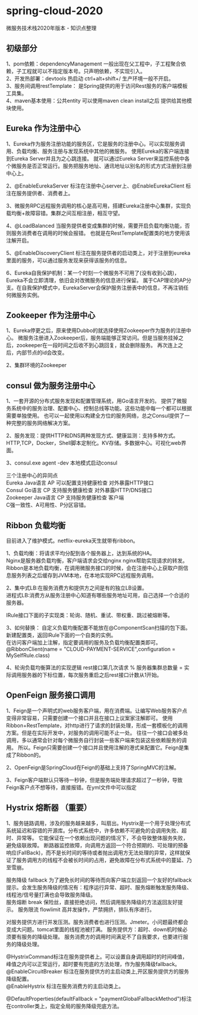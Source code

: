 # spring-cloud-2020
微服务技术栈2020年版本 - 知识点整理  

## 初级部分  
1、pom依赖：dependencyManagement 一般出现在父工程中，子工程聚合依赖，子工程就可以不指定版本号。只声明依赖，不实现引入。  
2、开发热部署：devtools 热启动 ctrl+alt+shift+/ 生产环境一般不开启。  
3、服务间调用restTemplate： 是Spring提供的用于访问Rest服务的客户端模板工具集。  
4、maven基本使用：公共entity 可以使用maven clean install之后 提供给其他模块使用。  

## Eureka 作为注册中心  
1、Eureka作为服务注册功能的服务区，它是服务的注册中心。可以实现服务调用、负载均衡、服务注册与发现系统中其他的微服务。
使用Eureka的客户端连接到Eureka Server并且为之心跳连接。
就可以通过Eureka Server来监控系统中各个微服务是否正常运行。服务把服务地址、通讯地址以别名的形式方式注册到注册中心上。  
   
2、@EnableEurekaServer 标注在注册中心server上、@EnableEurekaClient 标注在服务提供者、消费者上。   
  
3、微服务RPC远程服务调用的核心是高可用，搭建Eureka注册中心集群，实现负载均衡+故障容错。集群之间互相注册，相互守望。  
  
4、@LoadBalanced 当服务提供者变成集群的时候，需要开启负载均衡功能，否则服务消费者在调用的时候会报错。
也就是在RestTemplate配置类的地方使用该注解开启。  
  
5、@EnableDiscoveryClient 标注在服务提供者的启动类上，对于注册到eureka里面的服务，可以通过服务发现来获得该服务的信息。 
  
6、Eureka自我保护机制：某一个时刻一个微服务不可用了(没有收到心跳)，Eureka不会立即清理，依旧会对改微服务的信息进行保留。
属于CAP理论的AP分支。在自我保护模式中，EurekaServer会保护服务注册表中的信息，不再注销任何微服务实例。    

## Zookeeper 作为注册中心
1、Eureka停更之后，原来使用Dubbo的就选择使用Zookeeper作为服务的注册中心。
微服务注册进入Zookeeper后，服务端能够正常访问。但是当服务挂掉之后，zookeeper在一段时间之后收不到心跳回复，就会删除服务。
再次连上之后，内部节点的id会改变。

2、集群环境的Zookeeper

## consul 做为服务注册中心
1、一套开源的分布式服务发现和配置管理系统，用Go语言开发的。
提供了微服务系统中的服务治理、配置中心、控制总线等功能。这些功能中每一个都可以根据需要单独使用。
也可以一起使用以构建全方位的服务网络，总之Consul提供了一种完整的服务网络解决方案。
  
2、服务发现：提供HTTP和DNS两种发现方式、健康监测：支持多种方式。HTTP,TCP，Docker，Shell脚本定制化。KV存储。多数据中心。可视化web界面。
  
3、consul.exe agent -dev 本地模式启动consul

三个注册中心的异同点  
Eureka  Java语言  AP 可以配置支持健康检查 对外暴露HTTP接口  
Consul  Go语言    CP 支持服务健康检查     对外暴露HTTP/DNS接口  
Zookeeper Java语言 CP  支持服务健康检查  客户端         
C强一致性、A可用性、P分区容错。


## Ribbon 负载均衡
目前进入了维护模式。netflix-eureka天生就带有ribbon。  

1、负载均衡：将请求平均分配到各个服务器上，达到系统的HA。  
Nginx是服务器负载均衡，客户端请求会交给nginx nginx帮助实现请求的转发。  
Ribbon是本地负载均衡，在调用微服务接口的时候，会在注册中心上获取户厕信息服务列表之后缓存到JVM本地，在本地实现RPC远程服务调用。
  
2、集中式LB:在服务消费方和提供方之间是有的独立LB设置。  
进程式LB:消费方从服务注册中心知道有哪些服务地址可用，自己选择一个合适的服务器。
  
IRule接口下面的子实现类：轮询、随机、重试、带权重、跳过被熔断等。
  
3、如何替换：
自定义负载均衡配置不能放在@ComponentScan扫描的包下面。新建配置类，返回IRule下面的一个自类的实例。    
在访问客户端加上注解，指定要调用的服务及负载均衡配置类即可。@RibbonClient(name = "CLOUD-PAYMENT-SERVICE",configuration = MySelfRule.class)  
  
4、轮询负载均衡算法的实现逻辑
rest接口第几次请求 % 服务器集群总数量 = 实际调用服务器的下标位置，每次服务重启之后rest接口计数从1开始。

## OpenFeign 服务接口调用
1、Feign是一个声明式的web服务客户端，用在消费端。让编写Web服务客户点变得非常容易，只需要创建一个接口并且在接口上议案家注解即可。
使用Ribbon+RestTemplate，对http进行了请求的封装处理，形成一套模板化的调用方案。但是在实际开发中，对服务的调用可能不止一处。
往往一个接口会被多处调用，多以通常会针对每个微服务自行封装一些客户端来包装这些依赖服务的调用。
所以。Feign只需要创建一个接口并且使用注解的港式来配置它。Feign是集成了Ribbon的。
  
2、OpenFeign是SpringCloud在Feign的基础上支持了SpringMVC的注解。
  
3、Feign客户端默认只等待一秒钟，但是服务端处理请求超过了一秒钟，导致Feign客户点不想等待，直接报错。在yml文件中可以指定

## Hystrix 熔断器 （重要）
1、服务链路调用，涉及的服务越来越多，叫扇出。Hystrix是一个用于处理分布式系统延迟和容错的开源库。分布式系统中，许多依赖不可避免的会调用失败、超时、异常等。
它能保证在一个依赖出现问题的情况下，不会导致整体服务失败，避免级联故障。
断路器监控故障，向调用方返回一个符合预期的、可处理的预备响应(FallBack)，而不是长时间的等待或者抛出调用方无法处理的异常，这样就保证了服务调用方的线程不会被长时间的占用，避免故障在分布式系统中的蔓延、乃至雪崩。
  
服务降级 fallback 为了避免长时间的等待而向客户端立刻返回一个友好的fallback提示。会发生服务降级的情况有：程序运行异常、超时、服务熔断触发服务降级、线程池/信号量打满也会导致服务降级。    
服务熔断 break  保险丝，直接拒绝访问，然后调用服务降级的方法返回友好提示。
服务限流 flowlimit 高并发操作，严禁拥挤，排队有序进行。

对服务提供方进行并发压测。服务消费者也进行压测。Jmeter。小问题最终都会变成大问题。tomcat里面的线程池被打满。
服务提供方：超时、down机时候必须要有服务的降级处理。
服务消费方的调用时间满足不了自我要求，也要进行服务的降级处理。
  
@HystrixCommand标注在服务提供者上。可以设置自身调用超时的时间峰值，峰值之内可以正常运行，超时要有兜底的方法处理，作为服务降级fallback。    
@EnableCircuitBreaker 标注在服务提供方的主启动类上,开区服务提供方的服务降级配置。  
@EnableHystrix 标注在服务消费方的主启动类上。  
  
@DefaultProperties(defaultFallback = "paymentGlobalFallbackMethod")标注在controller类上，指定全局的服务降级兜底方法。
  

  




 
  
    












 





  





 
  
  
  


  

  
  

